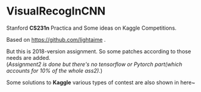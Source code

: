 # VisualRecogInCNN
 Stanford **CS231n** Practica and Some ideas on Kaggle Competitions.       
 
 Based on https://github.com/lightaime .           
 
 But this is 2018-version assignment. So some patches according to those needs are added.          
 (*Assignment2 is done but there's no tensorflow or Pytorch part(which accounts for 10% of the whole ass2).*)        
  
 Some solutions to **Kaggle** various types of contest are also shown in here~     
 
